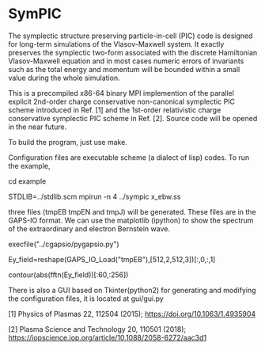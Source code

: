 # SymPIC
The symplectic structure preserving particle-in-cell (PIC) code is 
designed for long-term simulations of the Vlasov-Maxwell system. It 
exactly preserves the symplectic two-form associated with the discrete 
Hamiltonian Vlasov-Maxwell equation and in most cases numeric errors 
of invariants such as the total energy and momentum will be bounded within
a small value during the whole simulation.

This is a precompiled x86-64 binary MPI implemention of the parallel 
explicit 2nd-order charge conservative non-canonical symplectic PIC 
scheme introduced in Ref. [1] and the 1st-order relativistic charge 
conservative symplectic PIC scheme in Ref. [2]. Source code will be 
opened in the near future.

To build the program, just use make.

Configuration files are executable scheme (a dialect of lisp) codes. To run
the example, 

cd example

STDLIB=../stdlib.scm mpirun -n 4 ../sympic x_ebw.ss

three files (tmpEB tmpEN and tmpJ) will be generated. These files are in 
the GAPS-IO format. We can use the matplotlib (ipython) to show the 
spectrum of the extraordinary and electron Bernstein wave.

execfile("../cgapsio/pygapsio.py")

Ey_field=reshape(GAPS_IO_Load("tmpEB"),[512,2,512,3])[:,0,:,1]

contour(abs(fftn(Ey_field))[:60,:256])

There is also a GUI based on Tkinter(python2) for generating and 
modifying the configuration files, it is located at gui/gui.py


[1] Physics of Plasmas 22, 112504 (2015); https://doi.org/10.1063/1.4935904

[2] Plasma Science and Technology 20, 110501 (2018); https://iopscience.iop.org/article/10.1088/2058-6272/aac3d1

